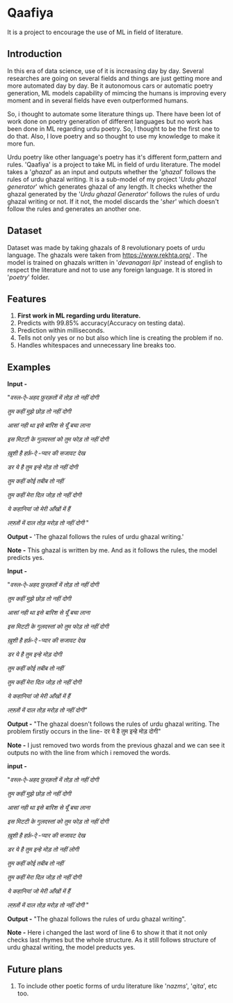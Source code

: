 # Qaafiya
It is a project to encourage the use of ML in field of literature.

## Introduction

In this era of data science, use of it is increasing day by day. Several researches are going on several fields and things are just getting more and more automated day by day. Be it autonomous cars or automatic poetry generation, ML models capability of mimcing the humans is improving every moment and in several fields have even outperformed humans.

So, i thought to automate some literature things up. There have been lot of work done on poetry generation of different languages but no work has been done in ML regarding urdu poetry. So, I thought to be the first one to do that. Also, I love poetry and so thought to use my knowledge to make it more fun.

Urdu poetry like other language's poetry has it's different form,pattern and rules. 'Qaafiya' is a project to take ML in field of urdu literature. The model takes a '_ghazal_' as an input and outputs whether the '_ghazal_' follows the rules of urdu ghazal writing. It is a sub-model of my project '_Urdu ghazal generator_' which generates ghazal of any length. It checks whether the ghazal generated by the '_Urdu ghazal Generator_' follows the rules of urdu ghazal writing or not. If it not, the model discards the '_sher_' which doesn't follow the rules and generates an another one.

## Dataset

Dataset was made by taking ghazals of 8 revolutionary poets of urdu language. The ghazals were taken from https://www.rekhta.org/ . The model is trained on ghazals written in '_devanagari lipi_' instead of english to respect the literature and not to use any foreign language. It is stored in '_poetry_' folder.

## Features

1. **First work in ML regarding urdu literature.**
2. Predicts with 99.85% accuracy(Accuracy on testing data).
3. Prediction within milliseconds.
4. Tells not only yes or no but also which line is creating the problem if no.
5. Handles whitespaces and unnecessary line breaks too.

## Examples

**Input -** 

"_वस्ल-ऐ-अहद  फ़ुरक़तों में तोड़ तो नहीं दोगी_

_तुम कहीं मुझे छोड़ तो नहीं दोगी_


_आसां नही था इसे बारिश से यूँ बचा लाना_ 

_इस मिटटी के गुलदस्तां को तुम फोड़ तो नहीं दोगी_


_ख़ुशी है हर्फ़-ऐ -प्यार की सजावट देख_

_डर ये है तुम इन्हे मोड़ तो नहीं दोगी_


_तुम कहीं कोई तबीब तो नहीं_

_तुम कहीं मेरा दिल जोड़ तो नहीं दोगी_


_ये कहानियां जो मेरी आँखों में हैं_

_लफ़्ज़ों में दाल तोड़ मरोड़ तो नहीं दोगी_ "

**Output -** 'The ghazal follows the rules of urdu ghazal writing.'

**Note -** This ghazal is written by me. And as it follows the rules, the model predicts yes.

**Input -**

"_वस्ल-ऐ-अहद  फ़ुरक़तों में तोड़ तो नहीं दोगी_

_तुम कहीं मुझे छोड़ तो नहीं दोगी_


_आसां नही था इसे बारिश से यूँ बचा लाना_

_इस मिटटी के गुलदस्तां को तुम फोड़ तो नहीं दोगी_


_ख़ुशी है हर्फ़-ऐ -प्यार की सजावट देख_

_डर ये है तुम इन्हे मोड़ दोगी_


_तुम कहीं कोई तबीब तो नहीं_

_तुम कहीं मेरा दिल जोड़ तो नहीं दोगी_


_ये कहानियां जो मेरी आँखों में हैं_

_लफ़्ज़ों में दाल तोड़ मरोड़ तो नहीं दोगी"_

**Output -** "The ghazal doesn't follows the rules of urdu ghazal writing. The problem firstly occurs in the line- दर ये है तुम इन्हे मोड़ दोगी"

**Note -** I just removed two words from the previous ghazal and we can see it outputs no with the line from which i removed the words.

**input -**

"_वस्ल-ऐ-अहद  फ़ुरक़तों में तोड़ तो नहीं दोगी_

_तुम कहीं मुझे छोड़ तो नहीं दोगी_


_आसां नही था इसे बारिश से यूँ बचा लाना_

_इस मिटटी के गुलदस्तां को तुम फोड़ तो नहीं दोगी_


_ख़ुशी है हर्फ़-ऐ -प्यार की सजावट देख_

_डर ये है तुम इन्हे मोड़ तो नहीं लोगी_ 


_तुम कहीं कोई तबीब तो नहीं_

_तुम कहीं मेरा दिल जोड़ तो नहीं दोगी_


_ये कहानियां जो मेरी आँखों में हैं_

_लफ़्ज़ों में दाल तोड़ मरोड़ तो नहीं दोगी_ "

**Output -** "The ghazal follows the rules of urdu ghazal writing".

**Note -** Here i changed the last word of line 6 to show it that it not only checks last rhymes but the whole structure. As it still follows structure of urdu ghazal writing, the model preducts yes.

## Future plans

1. To include other poetic forms of urdu literature like '_nazms_', '_qita_', etc too.

